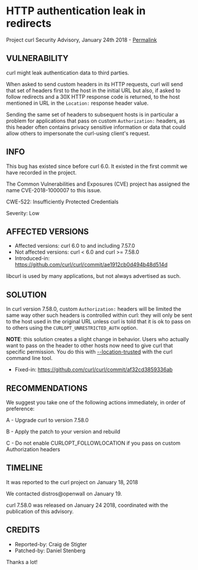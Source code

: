 HTTP authentication leak in redirects
=====================================

Project curl Security Advisory, January 24th 2018 -
[Permalink](https://curl.se/docs/CVE-2018-1000007.html)

VULNERABILITY
-------------

curl might leak authentication data to third parties.

When asked to send custom headers in its HTTP requests, curl will send that
set of headers first to the host in the initial URL but also, if asked to
follow redirects and a 30X HTTP response code is returned, to the host
mentioned in URL in the `Location:` response header value.

Sending the same set of headers to subsequent hosts is in particular a problem
for applications that pass on custom `Authorization:` headers, as this header
often contains privacy sensitive information or data that could allow others
to impersonate the curl-using client's request.

INFO
----

This bug has existed since before curl 6.0. It existed in the first commit we
have recorded in the project.

The Common Vulnerabilities and Exposures (CVE) project has assigned the name
CVE-2018-1000007 to this issue.

CWE-522: Insufficiently Protected Credentials

Severity: Low

AFFECTED VERSIONS
-----------------

- Affected versions: curl 6.0 to and including 7.57.0
- Not affected versions: curl < 6.0 and curl >= 7.58.0
- Introduced-in: https://github.com/curl/curl/commit/ae1912cb0d494b48d514d

libcurl is used by many applications, but not always advertised as such.

SOLUTION
------------

In curl version 7.58.0, custom `Authorization:` headers will be limited the
same way other such headers is controlled within curl: they will only be sent
to the host used in the original URL unless curl is told that it is ok to pass
on to others using the `CURLOPT_UNRESTRICTED_AUTH` option.

**NOTE**: this solution creates a slight change in behavior. Users who
actually want to pass on the header to other hosts now need to give curl that
specific permission. You do this with
[--location-trusted](https://curl.se/docs/manpage.html#--location-trusted)
with the curl command line tool.

- Fixed-in: https://github.com/curl/curl/commit/af32cd3859336ab

RECOMMENDATIONS
---------------

We suggest you take one of the following actions immediately, in order of
preference:

 A - Upgrade curl to version 7.58.0

 B - Apply the patch to your version and rebuild

 C - Do not enable CURLOPT_FOLLOWLOCATION if you pass on custom Authorization
     headers

TIMELINE
---------

It was reported to the curl project on January 18, 2018

We contacted distros@openwall on January 19.

curl 7.58.0 was released on January 24 2018, coordinated with the publication
of this advisory.

CREDITS
-------

- Reported-by: Craig de Stigter
- Patched-by: Daniel Stenberg

Thanks a lot!
